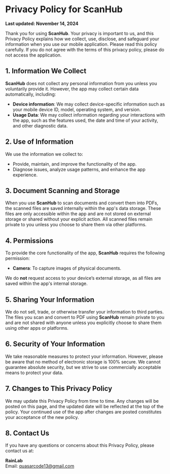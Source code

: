 # Privacy Policy for ScanHub

**Last updated: November 14, 2024**

Thank you for using **ScanHub**. Your privacy is important to us, and this Privacy Policy explains how we collect, use, disclose, and safeguard your information when you use our mobile application. Please read this policy carefully. If you do not agree with the terms of this privacy policy, please do not access the application.

## 1. Information We Collect
**ScanHub** does not collect any personal information from you unless you voluntarily provide it. However, the app may collect certain data automatically, including:

- **Device information**: We may collect device-specific information such as your mobile device ID, model, operating system, and version.
- **Usage Data**: We may collect information regarding your interactions with the app, such as the features used, the date and time of your activity, and other diagnostic data.

## 2. Use of Information
We use the information we collect to:

- Provide, maintain, and improve the functionality of the app.
- Diagnose issues, analyze usage patterns, and enhance the app experience.

## 3. Document Scanning and Storage
When you use **ScanHub** to scan documents and convert them into PDFs, the scanned files are saved internally within the app's data storage. These files are only accessible within the app and are not stored on external storage or shared without your explicit action. All scanned files remain private to you unless you choose to share them via other platforms.

## 4. Permissions
To provide the core functionality of the app, **ScanHub** requires the following permission:

- **Camera**: To capture images of physical documents.

We do **not** request access to your device’s external storage, as all files are saved within the app's internal storage.

## 5. Sharing Your Information
We do not sell, trade, or otherwise transfer your information to third parties. The files you scan and convert to PDF using **ScanHub** remain private to you and are not shared with anyone unless you explicitly choose to share them using other apps or platforms.

## 6. Security of Your Information
We take reasonable measures to protect your information. However, please be aware that no method of electronic storage is 100% secure. We cannot guarantee absolute security, but we strive to use commercially acceptable means to protect your data.

## 7. Changes to This Privacy Policy
We may update this Privacy Policy from time to time. Any changes will be posted on this page, and the updated date will be reflected at the top of the policy. Your continued use of the app after changes are posted constitutes your acceptance of the new policy.

## 8. Contact Us
If you have any questions or concerns about this Privacy Policy, please contact us at:

**RainLab**  
Email: [quasarcode13@gmail.com](mailto:quasarcode13@gmail.com)
